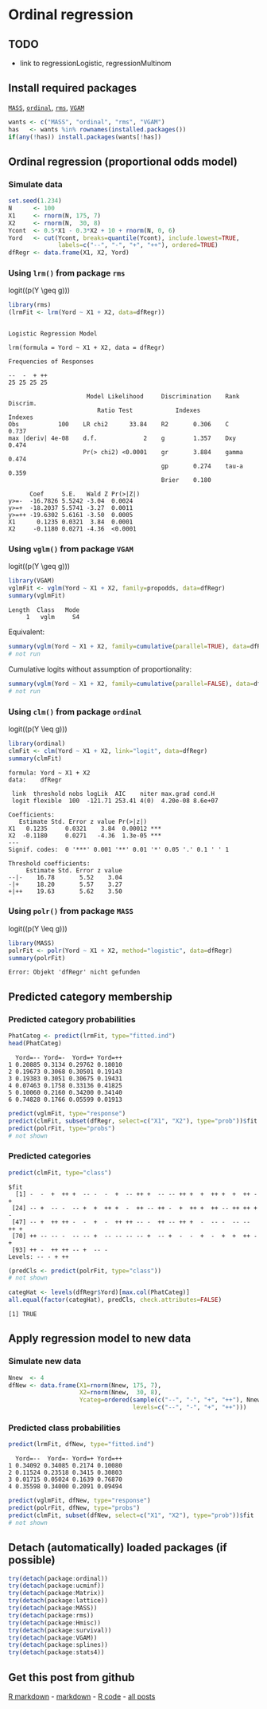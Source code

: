 Ordinal regression
=========================




TODO
-------------------------

 - link to regressionLogistic, regressionMultinom

Install required packages
-------------------------

[`MASS`](http://cran.r-project.org/package=MASS), [`ordinal`](http://cran.r-project.org/package=ordinal), [`rms`](http://cran.r-project.org/package=rms), [`VGAM`](http://cran.r-project.org/package=VGAM)


```r
wants <- c("MASS", "ordinal", "rms", "VGAM")
has   <- wants %in% rownames(installed.packages())
if(any(!has)) install.packages(wants[!has])
```


Ordinal regression (proportional odds model)
-------------------------
    
### Simulate data
    

```r
set.seed(1.234)
N      <- 100
X1     <- rnorm(N, 175, 7)
X2     <- rnorm(N,  30, 8)
Ycont  <- 0.5*X1 - 0.3*X2 + 10 + rnorm(N, 0, 6)
Yord   <- cut(Ycont, breaks=quantile(Ycont), include.lowest=TRUE,
              labels=c("--", "-", "+", "++"), ordered=TRUE)
dfRegr <- data.frame(X1, X2, Yord)
```


### Using `lrm()` from package `rms`

logit(\(p(Y \geq g)\))


```r
library(rms)
(lrmFit <- lrm(Yord ~ X1 + X2, data=dfRegr))
```

```

Logistic Regression Model

lrm(formula = Yord ~ X1 + X2, data = dfRegr)

Frequencies of Responses

--  -  + ++ 
25 25 25 25 

                      Model Likelihood     Discrimination    Rank Discrim.    
                         Ratio Test            Indexes          Indexes       
Obs           100    LR chi2      33.84    R2       0.306    C       0.737    
max |deriv| 4e-08    d.f.             2    g        1.357    Dxy     0.474    
                     Pr(> chi2) <0.0001    gr       3.884    gamma   0.474    
                                           gp       0.274    tau-a   0.359    
                                           Brier    0.180                     

      Coef     S.E.   Wald Z Pr(>|Z|)
y>=-  -16.7826 5.5242 -3.04  0.0024  
y>=+  -18.2037 5.5741 -3.27  0.0011  
y>=++ -19.6302 5.6161 -3.50  0.0005  
X1      0.1235 0.0321  3.84  0.0001  
X2     -0.1180 0.0271 -4.36  <0.0001 

```


### Using `vglm()` from package `VGAM`

logit(\(p(Y \geq g)\))


```r
library(VGAM)
vglmFit <- vglm(Yord ~ X1 + X2, family=propodds, data=dfRegr)
summary(vglmFit)
```

```
Length  Class   Mode 
     1   vglm     S4 
```


Equivalent:


```r
summary(vglm(Yord ~ X1 + X2, family=cumulative(parallel=TRUE), data=dfRegr))
# not run
```


Cumulative logits without assumption of proportionality:


```r
summary(vglm(Yord ~ X1 + X2, family=cumulative(parallel=FALSE), data=dfRegr))
# not run
```


### Using `clm()` from package `ordinal`

logit(\(p(Y \leq g)\))


```r
library(ordinal)
clmFit <- clm(Yord ~ X1 + X2, link="logit", data=dfRegr)
summary(clmFit)
```

```
formula: Yord ~ X1 + X2
data:    dfRegr

 link  threshold nobs logLik  AIC    niter max.grad cond.H 
 logit flexible  100  -121.71 253.41 4(0)  4.20e-08 8.6e+07

Coefficients:
   Estimate Std. Error z value Pr(>|z|)    
X1   0.1235     0.0321    3.84  0.00012 ***
X2  -0.1180     0.0271   -4.36  1.3e-05 ***
---
Signif. codes:  0 '***' 0.001 '**' 0.01 '*' 0.05 '.' 0.1 ' ' 1 

Threshold coefficients:
     Estimate Std. Error z value
--|-    16.78       5.52    3.04
-|+     18.20       5.57    3.27
+|++    19.63       5.62    3.50
```


### Using `polr()` from package `MASS`

logit(\(p(Y \leq g)\))


```r
library(MASS)
polrFit <- polr(Yord ~ X1 + X2, method="logistic", data=dfRegr)
summary(polrFit)
```

```
Error: Objekt 'dfRegr' nicht gefunden
```


Predicted category membership
-------------------------

### Predicted category probabilities


```r
PhatCateg <- predict(lrmFit, type="fitted.ind")
head(PhatCateg)
```

```
  Yord=-- Yord=-  Yord=+ Yord=++
1 0.20885 0.3134 0.29762 0.18010
2 0.19673 0.3068 0.30501 0.19143
3 0.19383 0.3051 0.30675 0.19431
4 0.07463 0.1758 0.33136 0.41825
5 0.10060 0.2160 0.34200 0.34140
6 0.74828 0.1766 0.05599 0.01913
```



```r
predict(vglmFit, type="response")
predict(clmFit, subset(dfRegr, select=c("X1", "X2"), type="prob"))$fit
predict(polrFit, type="probs")
# not shown
```


### Predicted categories


```r
predict(clmFit, type="class")
```

```
$fit
  [1] -  -  +  ++ +  -- -  -  +  -- ++ +  -- -- ++ +  +  ++ +  +  ++ -  + 
 [24] -- +  -- -  -- +  +  ++ +  -  ++ -- ++ -  +  ++ +  ++ -- ++ ++ +  - 
 [47] -- +  ++ ++ -  -  +  -  ++ ++ -- -  ++ -- ++ +  -  -- -  -- -- ++ + 
 [70] ++ -- -- -  -- -- +  -- -- -- -- +  -- +  -  -  +  -  +  +  ++ -  + 
 [93] ++ -  ++ ++ -- +  -- - 
Levels: -- - + ++

```



```r
(predCls <- predict(polrFit, type="class"))
# not shown
```



```r
categHat <- levels(dfRegr$Yord)[max.col(PhatCateg)]
all.equal(factor(categHat), predCls, check.attributes=FALSE)
```

```
[1] TRUE
```


Apply regression model to new data
-------------------------

### Simulate new data


```r
Nnew  <- 4
dfNew <- data.frame(X1=rnorm(Nnew, 175, 7),
                    X2=rnorm(Nnew,  30, 8),
                    Ycateg=ordered(sample(c("--", "-", "+", "++"), Nnew, TRUE),
                                   levels=c("--", "-", "+", "++")))
```


### Predicted class probabilities


```r
predict(lrmFit, dfNew, type="fitted.ind")
```

```
  Yord=--  Yord=- Yord=+ Yord=++
1 0.34092 0.34085 0.2174 0.10080
2 0.11524 0.23518 0.3415 0.30803
3 0.01715 0.05024 0.1639 0.76870
4 0.35598 0.34000 0.2091 0.09494
```



```r
predict(vglmFit, dfNew, type="response")
predict(polrFit, dfNew, type="probs")
predict(clmFit, subset(dfNew, select=c("X1", "X2"), type="prob"))$fit
# not shown
```


Detach (automatically) loaded packages (if possible)
-------------------------


```r
try(detach(package:ordinal))
try(detach(package:ucminf))
try(detach(package:Matrix))
try(detach(package:lattice))
try(detach(package:MASS))
try(detach(package:rms))
try(detach(package:Hmisc))
try(detach(package:survival))
try(detach(package:VGAM))
try(detach(package:splines))
try(detach(package:stats4))
```


Get this post from github
----------------------------------------------

[R markdown](https://github.com/dwoll/RExRepos/raw/master/Rmd/regressionOrdinal.Rmd) - [markdown](https://github.com/dwoll/RExRepos/raw/master/md/regressionOrdinal.md) - [R code](https://github.com/dwoll/RExRepos/raw/master/R/regressionOrdinal.R) - [all posts](https://github.com/dwoll/RExRepos)
